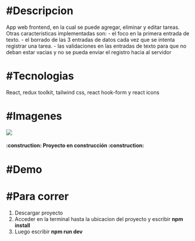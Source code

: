 <strong><h1>#Descripcion</h1></strong>
<p>App web frontend, en la cual se puede agregar, eliminar y editar tareas. Otras caracteristicas implementadas son:
- el foco en la primera entrada de texto.
- el borrado de las 3 entradas de datos cada vez que se intenta registrar una tarea.
- las validaciones en las entradas de texto para que no deban estar vacias y no se pueda enviar el registro hacia al servidor 
</p>

<strong><h1>#Tecnologias</h1></strong>
<p>React, redux toolkit, tailwind css, react hook-form y react icons</p>

<strong><h1>#Imagenes</h1></strong>
<img src="public" /> 

<h4>
:construction: Proyecto en construcción :construction:
</h4>

<strong><h1>#Demo</h1></strong>
<a href="https://frontend-gradmin.vercel.app"></a>

<strong><h1>#Para correr</h1></strong>
1) Descargar proyecto
2) Acceder en la terminal hasta la ubicacion del proyecto y escribir <strong>npm install</strong>
3) Luego escribir <strong>npm run dev</strong>


